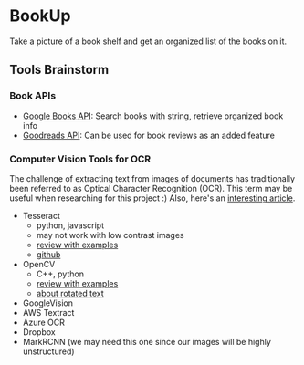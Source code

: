 # BookUp
Take a picture of a book shelf and get an organized list of the books on it.


## Tools Brainstorm

### Book APIs
- [Google Books API](https://www.programmableweb.com/api/google-books-rest-api-v1): Search books with string, retrieve organized book info
- [Goodreads API](https://www.programmableweb.com/api/goodreads-feed-api): Can be used for book reviews as an added feature

### Computer Vision Tools for OCR
The challenge of extracting text from images of documents has traditionally been referred to as Optical Character Recognition (OCR). This term may be useful when researching for this project :) Also, here's an [interesting article](https://medium.com/capital-one-tech/learning-to-read-computer-vision-methods-for-extracting-text-from-images-2ffcdae11594).

- Tesseract
  - python, javascript
  - may not work with low contrast images
  - [review with examples](https://medium.com/datadriveninvestor/review-for-tesseract-and-kraken-ocr-for-text-recognition-2e63c2adedd0)
  - [github](https://github.com/naptha/tesseract.js)
- OpenCV
  - C++, python
  - [review with examples](https://www.learnopencv.com/deep-learning-based-text-detection-using-opencv-c-python/)
  - [about rotated text](https://github.com/Hellowlol/opencv-text-detection)
- GoogleVision
- AWS Textract
- Azure OCR
- Dropbox
- MarkRCNN (we may need this one since our images will be highly unstructured)
